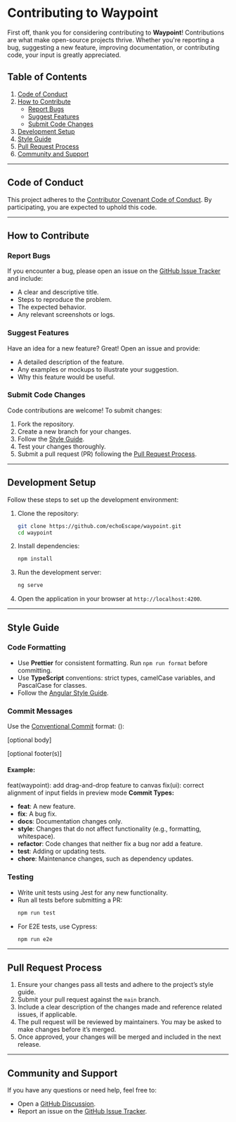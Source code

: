 # Contributing to Waypoint

First off, thank you for considering contributing to **Waypoint**! Contributions are what make open-source projects thrive. Whether you're reporting a bug, suggesting a new feature, improving documentation, or contributing code, your input is greatly appreciated.

## Table of Contents

1. [Code of Conduct](#code-of-conduct)
2. [How to Contribute](#how-to-contribute)
    - [Report Bugs](#report-bugs)
    - [Suggest Features](#suggest-features)
    - [Submit Code Changes](#submit-code-changes)
3. [Development Setup](#development-setup)
4. [Style Guide](#style-guide)
5. [Pull Request Process](#pull-request-process)
6. [Community and Support](#community-and-support)

---

## Code of Conduct

This project adheres to the [Contributor Covenant Code of Conduct](https://www.contributor-covenant.org/). By participating, you are expected to uphold this code.

---

## How to Contribute

### Report Bugs

If you encounter a bug, please open an issue on the [GitHub Issue Tracker](https://github.com/echoEscape/waypoint/issues) and include:

- A clear and descriptive title.
- Steps to reproduce the problem.
- The expected behavior.
- Any relevant screenshots or logs.

### Suggest Features

Have an idea for a new feature? Great! Open an issue and provide:

- A detailed description of the feature.
- Any examples or mockups to illustrate your suggestion.
- Why this feature would be useful.

### Submit Code Changes

Code contributions are welcome! To submit changes:

1. Fork the repository.
2. Create a new branch for your changes.
3. Follow the [Style Guide](#style-guide).
4. Test your changes thoroughly.
5. Submit a pull request (PR) following the [Pull Request Process](#pull-request-process).

---

## Development Setup

Follow these steps to set up the development environment:

1. Clone the repository:
    ```bash
    git clone https://github.com/echoEscape/waypoint.git
    cd waypoint
    ```
2. Install dependencies:
    ```bash
    npm install
    ```
3. Run the development server:
    ```bash
    ng serve
    ```
4. Open the application in your browser at `http://localhost:4200`.

---

## Style Guide

### Code Formatting

- Use **Prettier** for consistent formatting. Run `npm run format` before committing.
- Use **TypeScript** conventions: strict types, camelCase variables, and PascalCase for classes.
- Follow the [Angular Style Guide](https://angular.dev/style-guide).

### Commit Messages

Use the [Conventional Commit](https://www.conventionalcommits.org/) format:
<type>(<scope>): <short summary>

[optional body]

[optional footer(s)]

#### Example:

feat(waypoint): add drag-and-drop feature to canvas fix(ui): correct alignment of input fields in preview mode
**Commit Types:**

- **feat**: A new feature.
- **fix**: A bug fix.
- **docs**: Documentation changes only.
- **style**: Changes that do not affect functionality (e.g., formatting, whitespace).
- **refactor**: Code changes that neither fix a bug nor add a feature.
- **test**: Adding or updating tests.
- **chore**: Maintenance changes, such as dependency updates.

### Testing

- Write unit tests using Jest for any new functionality.
- Run all tests before submitting a PR:
    ```bash
    npm run test
    ```
- For E2E tests, use Cypress:
    ```bash
    npm run e2e
    ```

---

## Pull Request Process

1. Ensure your changes pass all tests and adhere to the project’s style guide.
2. Submit your pull request against the `main` branch.
3. Include a clear description of the changes made and reference related issues, if applicable.
4. The pull request will be reviewed by maintainers. You may be asked to make changes before it’s merged.
5. Once approved, your changes will be merged and included in the next release.

---

## Community and Support

If you have any questions or need help, feel free to:

- Open a [GitHub Discussion](https://github.com/echoEscape/waypoint/discussions).
- Report an issue on the [GitHub Issue Tracker](https://github.com/echoEscape/waypoint/issues).
